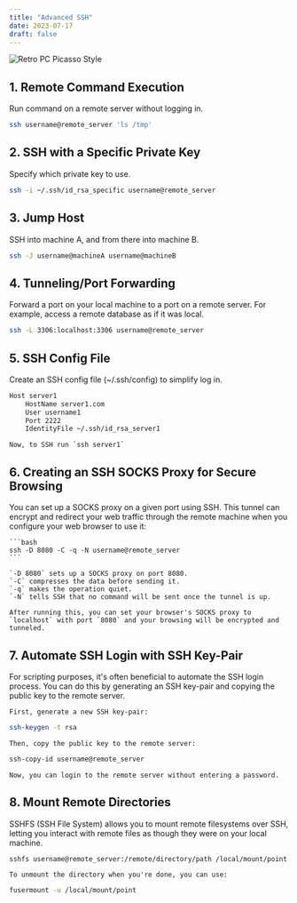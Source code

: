```yaml
---
title: "Advanced SSH"
date: 2023-07-17
draft: false
---
```


![Retro PC Picasso Style](../../images/advanced_ssh.png)

## 1. Remote Command Execution

Run command on a remote server without logging in. 

```bash
ssh username@remote_server 'ls /tmp'
```

## 2. SSH with a Specific Private Key

Specify which private key to use.

```bash
ssh -i ~/.ssh/id_rsa_specific username@remote_server
```

## 3. Jump Host

SSH into machine A, and from there into machine B.

```bash
ssh -J username@machineA username@machineB
```

## 4. Tunneling/Port Forwarding

Forward a port on your local machine to a port on a remote server. For example, access a remote database as if it was local.

```bash
ssh -L 3306:localhost:3306 username@remote_server
```

## 5. SSH Config File

Create an SSH config file (~/.ssh/config) to simplify log in.

```bash
Host server1
    HostName server1.com
    User username1
    Port 2222
    IdentityFile ~/.ssh/id_rsa_server1
```
    Now, to SSH run `ssh server1`

## 6. Creating an SSH SOCKS Proxy for Secure Browsing

You can set up a SOCKS proxy on a given port using SSH. This tunnel can encrypt and redirect your web traffic through the remote machine when you configure your web browser to use it:

    ```bash
    ssh -D 8080 -C -q -N username@remote_server
    ```

    `-D 8080` sets up a SOCKS proxy on port 8080.
    `-C` compresses the data before sending it.
    `-q` makes the operation quiet.
    `-N` tells SSH that no command will be sent once the tunnel is up.

    After running this, you can set your browser's SOCKS proxy to `localhost` with port `8080` and your browsing will be encrypted and tunneled.

## 7. Automate SSH Login with SSH Key-Pair

For scripting purposes, it's often beneficial to automate the SSH login process. You can do this by generating an SSH key-pair and copying the public key to the remote server. 

    First, generate a new SSH key-pair:

```bash
ssh-keygen -t rsa
```

    Then, copy the public key to the remote server:

```bash
ssh-copy-id username@remote_server
```

    Now, you can login to the remote server without entering a password.

## 8. Mount Remote Directories

SSHFS (SSH File System) allows you to mount remote filesystems over SSH, letting you interact with remote files as though they were on your local machine.

```bash
sshfs username@remote_server:/remote/directory/path /local/mount/point
```

    To unmount the directory when you're done, you can use:

```bash
fusermount -u /local/mount/point
```


